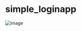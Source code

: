 # simple_loginapp


![image](https://github.com/user-attachments/assets/0a8cb767-938c-454e-a810-64838dab18a4)
